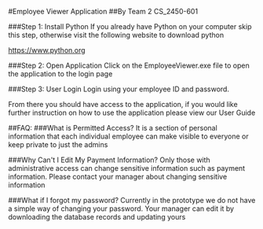 #Employee Viewer Application
##By Team 2 CS_2450-601

###Step 1: Install Python
If you already have Python on your computer skip this step, 
otherwise visit the following website to download python

https://www.python.org

###Step 2: Open Application
Click on the EmployeeViewer.exe file to open the application to the login page

###Step 3: User Login
Login using your employee ID and password.

From there you should have access to the application, if you would like 
further instruction on how to use the application please view our User Guide

##FAQ:
###What is Permitted Access?
It is a section of personal information that each individual employee 
can make visible to everyone or keep private to just the admins

###Why Can't I Edit My Payment Information?
Only those with administrative access can change sensitive information such as payment information. 
Please contact your manager about changing sensitive information

###What if I forgot my password?
Currently in the prototype we do not have a simple way of changing your password. 
Your manager can edit it by downloading the database records and updating yours
